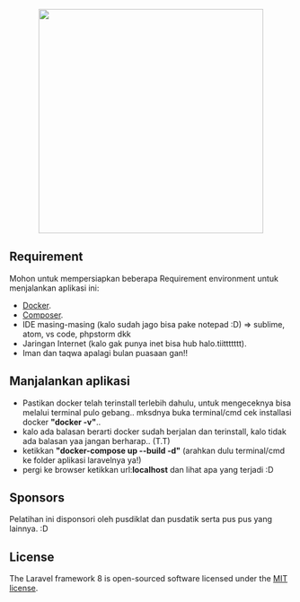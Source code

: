 <p align="center"><img src="https://img.17qq.com/images/phmpswwfmny.jpeg" width="400"></p>

## Requirement
Mohon untuk mempersiapkan beberapa Requirement environment untuk menjalankan aplikasi ini:

- [Docker](https://www.docker.com/products/docker-desktop).
- [Composer](https://getcomposer.org/download/).
- IDE masing-masing (kalo sudah jago bisa pake notepad :D) => sublime, atom, vs code, phpstorm dkk
- Jaringan Internet (kalo gak punya inet bisa hub halo.tiittttttt).
- Iman dan taqwa apalagi bulan puasaan gan!!

## Manjalankan aplikasi

- Pastikan docker telah terinstall terlebih dahulu, untuk mengeceknya bisa melalui terminal pulo gebang.. mksdnya buka terminal/cmd cek installasi docker <b>"docker -v"</b>.. 
- kalo ada balasan berarti docker sudah berjalan dan terinstall, kalo tidak ada balasan yaa jangan berharap.. (T.T) 
- ketikkan <b>"docker-compose up --build -d"</b> (arahkan dulu terminal/cmd ke folder aplikasi laravelnya ya!)
- pergi ke browser ketikkan url:<b>localhost</b> dan lihat apa yang terjadi :D

## Sponsors

Pelatihan ini disponsori oleh pusdiklat dan pusdatik serta pus pus yang lainnya. :D

## License

The Laravel framework 8 is open-sourced software licensed under the [MIT license](https://opensource.org/licenses/MIT).

